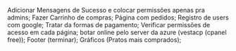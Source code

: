 Adicionar Mensagens de Sucesso e colocar permissões apenas pra admins;
Fazer Carrinho de compras;
Página com pedidos;
Registro de users com google;
Tratar da formas de pagamento;
Verificar permissões de acesso em cada página;
botar online pelo server da azure (vestacp (cpanel free));
Footer (terminar);
Gráficos (Pratos mais comprados);